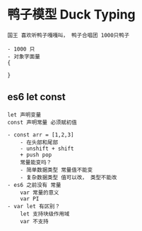 # 鸭子模型 Duck Typing

    国王 喜欢听鸭子嘎嘎叫， 鸭子合唱团 1000只鸭子

    - 1000 只
    - 对象字面量 
    {

    }
## es6 let const
    let 声明变量
    const 声明常量 必须赋初值
    
    - const arr = [1,2,3]
        - 在头部和尾部
        - unshift + shift 
        + push pop
        常量能变吗？
        - 简单数据类型 常量值不能变
        - 复杂数据类型 值可以改， 类型不能改
    - es6 之前没有 常量
        var 常量的意义
        var PI
    - var let 有区别？
        let 支持块级作用域
        var 不支持